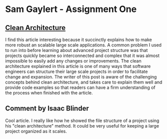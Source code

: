 # Sam Gaylert - Assignment One

## [Clean Architecture](https://medium.freecodecamp.org/a-quick-introduction-to-clean-architecture-990c014448d2)

I find this article interesting because it succinctly explains how to make more robust an scalable large scale applications. A common problem I used to run into before learning about advanced project structure was that projects quickly became so interconnected and complex that it was almost impossible to easily add any changes or improvements. The clean architecture explained in this article is one of many ways that software engineers can structure their large scale projects in order to facilitate change and expansion. The writer of this post is aware of the challenging concepts behind clean architecture, and takes care to explain them well and provide code examples so that readers can have a firm understanding of the process when finished with the article.


## Comment by Isaac Blinder

Cool article. I really like how he showed the file structure of a project using his "clean architecture" method. It could be very useful for keeping a large project organized as it scales.
